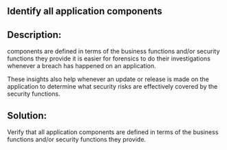 ## Identify all application components

## Description:

components are defined in terms of the business functions and/or security functions they provide
it is easier for forensics to do their investigations whenever a breach has happened on an application.

These insights also help whenever an update or release is made on the application to determine what security
risks are effectively covered by the security functions. 

## Solution:

Verify that all application components are defined in terms of the business functions
and/or security functions they provide.
